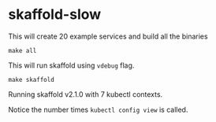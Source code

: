 # skaffold-slow


This will create 20 example services and build all the binaries
```
make all
```

This will run skaffold using `vdebug` flag.
```
make skaffold
```

Running skaffold v2.1.0 with 7 kubectl contexts. 

Notice the number times `kubectl config view` is called.
